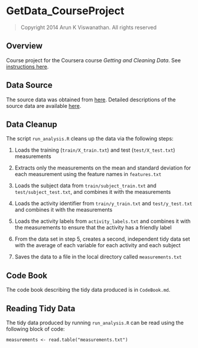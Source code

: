 GetData\_CourseProject
=====================

> Copyright 2014 Arun K Viswanathan.
> All rights reserved

## Overview
Course project for the Coursera course *Getting and Cleaning Data*.
See [instructions here](https://class.coursera.org/getdata-016/human_grading/view/courses/973758/assessments/3/submissions).

## Data Source
The source data was obtained from 
[here](https://d396qusza40orc.cloudfront.net/getdata%2Fprojectfiles%2FUCI%20HAR%20Dataset.zip). 
Detailed descriptions of the source data are available 
[here](http://archive.ics.uci.edu/ml/datasets/Human+Activity+Recognition+Using+Smartphones).

## Data Cleanup
The script `run_analysis.R` cleans up the data via the following steps:

1. Loads the training (`train/X_train.txt`) and test (`test/X_test.txt`) 
measurements

2. Extracts only the measurements on the mean and standard deviation for each 
measurement using the feature names in `features.txt`

3. Loads the subject data from `train/subject_train.txt` and 
`test/subject_test.txt`, and combines it with the measurements

4. Loads the activity identifier from `train/y_train.txt` and `test/y_test.txt`
and combines it with the measurements

5. Loads the activity labels from `activity_labels.txt` and combines it with 
the measurements to ensure that the activity has a friendly label

6. From the data set in step 5, creates a second, independent tidy data set 
with the average of each variable for each activity and each subject

7. Saves the data to a file in the local directory called `measurements.txt`

## Code Book
The code book describing the tidy data produced is in `CodeBook.md`.

## Reading Tidy Data
The tidy data produced by running `run_analysis.R` can be read using the
following block of code:
```
measurements <- read.table("measurements.txt")
```
